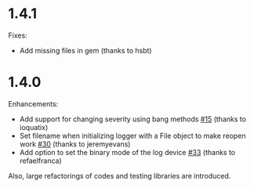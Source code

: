 # 1.4.1

Fixes:

* Add missing files in gem (thanks to hsbt)

# 1.4.0

Enhancements:

* Add support for changing severity using bang methods [#15](https://github.com/ruby/logger/pull/15) (thanks to ioquatix)
* Set filename when initializing logger with a File object to make reopen work  [#30](https://github.com/ruby/logger/pull/30) (thanks to jeremyevans)
* Add option to set the binary mode of the log device [#33](https://github.com/ruby/logger/pull/33) (thanks to refaelfranca)

Also, large refactorings of codes and testing libraries are introduced.
